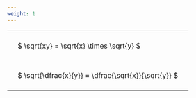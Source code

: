```yaml
---
weight: 1
---
```


<style type="text/css">
#T_a21d3 th.col_heading {
  text-align: left;
  font-size: 1em;
}
#T_a21d3 td {
  text-align: left;
  font-size: 1em;
  padding: 1.5em;
}
</style>
<table id="T_a21d3">
  <thead>
  </thead>
  <tbody>
    <tr>
      <td id="T_a21d3_row0_col0" class="data row0 col0" >$ \sqrt{xy} = \sqrt{x} \times \sqrt{y} $</td>
    </tr>
    <tr>
      <td id="T_a21d3_row1_col0" class="data row1 col0" >$ \sqrt{\dfrac{x}{y}} = \dfrac{\sqrt{x}}{\sqrt{y}} $</td>
    </tr>
  </tbody>
</table>
